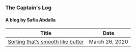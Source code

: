 ### The Captain's Log
#### A blog by Safia Abdalla

| Title                                                                                 | Date           |
|---------------------------------------------------------------------------------------|----------------|
| [Sorting that’s smooth like butter](./2020/march/sorting-thats-smooth-like-butter.md) | March 26, 2020 |
